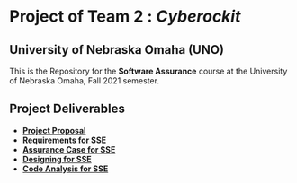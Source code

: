 # Project of Team 2 : *Cyberockit*
## University of Nebraska Omaha (UNO)
This is the Repository for the **Software Assurance** course at the University of Nebraska Omaha, Fall 2021 semester. 

## Project Deliverables

* **[Project Proposal](https://github.com/megharris/cyberockit/blob/main/Proposal.md)**
* **[Requirements for SSE](https://github.com/megharris/cyberockit/blob/main/Requirements_for_SSE.md)**
* **[Assurance Case for SSE](https://github.com/megharris/cyberockit/blob/main/Assurance_Case_for_SSE.md)**
* **[Designing for SSE](https://github.com/megharris/cyberockit/blob/main/Designing_for_SSE.md)**
* **[Code Analysis for SSE](https://github.com/megharris/cyberockit/blob/main/Designing_for_SSE.md)**

